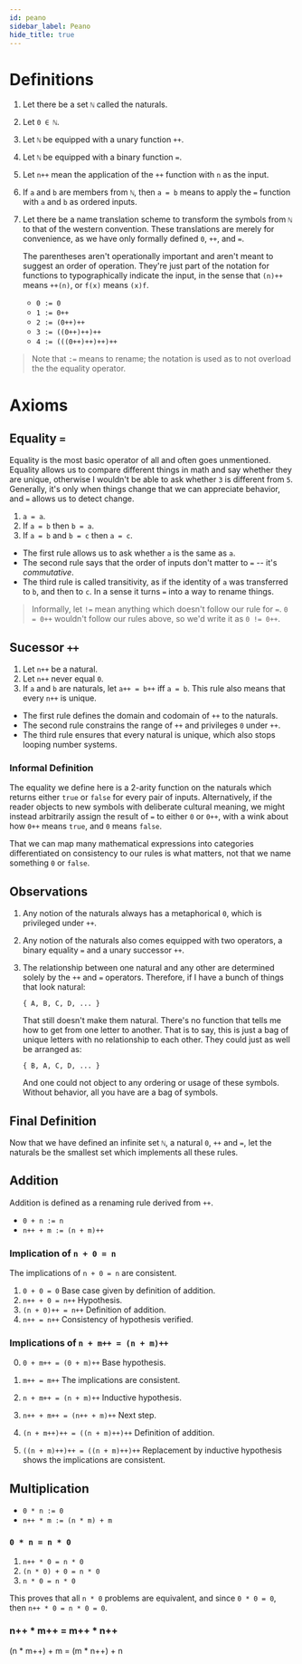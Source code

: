 ```yaml
---
id: peano
sidebar_label: Peano
hide_title: true
---
```


# Definitions

1. Let there be a set `ℕ` called the naturals.
2. Let `0 ∈ ℕ`.
3. Let `ℕ` be equipped with a unary function `++`.
4. Let `ℕ` be equipped with a binary function `=`.
5. Let `n++` mean the application of the `++` function with `n` as the input.
6. If `a` and `b` are members from `ℕ`, then `a = b` means to apply the `=`
   function with `a` and `b` as ordered inputs.
7. Let there be a name translation scheme to transform the symbols from `ℕ` to
   that of the western convention. These translations are merely for
   convenience, as we have only formally defined `0`, `++`, and `=`.

   The parentheses aren't operationally important and aren't meant to suggest an
   order of operation. They're just part of the notation for functions to
   typographically indicate the input, in the sense that `(n)++` means `++(n)`,
   or `f(x)` means `(x)f`.

   * `0 := 0`
   * `1 := 0++`
   * `2 := (0++)++`
   * `3 := ((0++)++)++`
   * `4 := (((0++)++)++)++`

> Note that `:=` means to rename; the notation is used as to not overload the
> the equality operator.

# Axioms

## Equality `=`

Equality is the most basic operator of all and often goes unmentioned. Equality
allows us to compare different things in math and say whether they are unique,
otherwise I wouldn't be able to ask whether `3` is different from `5`.
Generally, it's only when things change that we can appreciate behavior, and
`=` allows us to detect change.

1. `a = a`.
2. If `a = b` then `b = a`.
3. If `a = b` and `b = c` then `a = c`.

* The first rule allows us to ask whether `a` is the same as `a`.
* The second rule says that the order of inputs don't matter to `=` -- it's
  _commutative_.
* The third rule is called transitivity, as if the identity of `a` was
  transferred to `b`, and then to `c`. In a sense it turns `=` into a way to
  rename things.

> Informally, let `!=` mean anything which doesn't follow our rule for `=`.
> `0 = 0++` wouldn't follow our rules above, so we'd write it as `0 != 0++`.

## Sucessor `++`

1. Let `n++` be a natural.
2. Let `n++` never equal `0`.
3. If `a` and `b` are naturals, let `a++ = b++` iff `a = b`. This rule also
   means that every `n++` is unique.

* The first rule defines the domain and codomain of `++` to the naturals.
* The second rule constrains the range of `++` and privileges `0` under `++`.
* The third rule ensures that every natural is unique, which also stops looping
  number systems.

### Informal Definition

The equality we define here is a 2-arity function on the naturals which returns
either `true` or `false` for every pair of inputs. Alternatively, if the reader
objects to new symbols with deliberate cultural meaning, we might instead
arbitrarily assign the result of `=` to either `0` or `0++`, with a wink about
how `0++` means `true`, and `0` means `false`.

That we can map many mathematical expressions into categories differentiated on
consistency to our rules is what matters, not that we name something `0` or
`false`.

## Observations

1. Any notion of the naturals always has a metaphorical `0`, which is privileged
   under `++`.

2. Any notion of the naturals also comes equipped with two operators, a binary
   equality `=` and a unary successor `++`.

3. The relationship between one natural and any other are determined solely by
   the `++` and `=` operators. Therefore, if I have a bunch of things that look
   natural:

   `{ A, B, C, D, ... }`

   That still doesn't make them natural. There's no function that tells me how
   to get from one letter to another. That is to say, this is just a bag of
   unique letters with no relationship to each other. They could just as well be
   arranged as:

   `{ B, A, C, D, ... }`

   And one could not object to any ordering or usage of these symbols. Without
   behavior, all you have are a bag of symbols.

## Final Definition

Now that we have defined an infinite set `ℕ`, a natural `0`, `++` and `=`, let
the naturals be the smallest set which implements all these rules.

## Addition

Addition is defined as a renaming rule derived from `++`.

  * `0 + n := n`
  * `n++ + m := (n + m)++`

### Implication of `n + 0 = n`

The implications of `n + 0 = n` are consistent.

  1. `0 + 0 = 0` Base case given by definition of addition.
  2. `n++ + 0 = n++` Hypothesis.
  3. `(n + 0)++ = n++` Definition of addition.
  4. `n++ = n++` Consistency of hypothesis verified.

### Implications of `n + m++ = (n + m)++`

  0. `0 + m++ = (0 + m)++` Base hypothesis.
  1. `m++ = m++` The implications are consistent.

  0. `n + m++ = (n + m)++` Inductive hypothesis.
  1. `n++ + m++ = (n++ + m)++` Next step.
  2. `(n + m++)++ = ((n + m)++)++` Definition of addition.
  3. `((n + m)++)++ = ((n + m)++)++` Replacement by inductive hypothesis shows
     the implications are consistent.

## Multiplication

  * `0 * n := 0`
  * `n++ * m := (n * m) + m`

### `0 * n = n * 0`

  1. `n++ * 0 = n * 0`
  2. `(n * 0) + 0 = n * 0`
  3. `n * 0 = n * 0`

This proves that all `n * 0` problems are equivalent, and since `0 * 0 = 0`, 
then `n++ * 0 = n * 0 = 0`.

### n++ * m++ = m++ * n++

(n * m++) + m = (m * n++) + n
